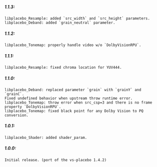 ##### 1.1.3:
    libplacebo_Resample: added `src_width` and `src_height` parameters.
    libplacebo_Deband: added `grain_neutral` parameter.

##### 1.1.2:
    libplacebo_Tonemap: properly handle video w/o `DolbyVisionRPU`.

##### 1.1.1:
    libplacebo_Resample: fixed chroma location for YUV444.

##### 1.1.0:
    libplacebo_Deband: replaced parameter `grain` with `grainY` and `grainC`.
    Fixed undefined behavior when upstream throw runtime error.
    libplacebo_Tonemap: throw error when src_csp=3 and there is no frame property `DolbyVisionRPU`.
    libplacebo_Tonemap: fixed black point for any Dolby Vision to PQ conversion.

##### 1.0.1:
    libplacebo_Shader: added shader_param.

##### 1.0.0:
    Initial release. (port of the vs-placebo 1.4.2)
